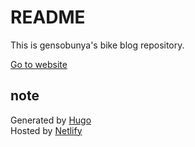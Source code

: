 # README
This is gensobunya's bike blog repository.

[Go to website](http://blog.gensobunya.net)

## note
Generated by [Hugo](https://github.com/gohugoio/hugo)  
Hosted by [Netlify](https://www.netlify.com/)
